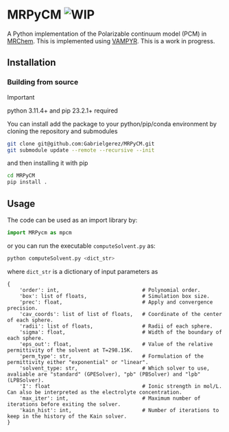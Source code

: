 # MRPyCM ![WIP](https://img.shields.io/badge/-WIP-blue)
A Python implementation of the Polarizable continuum model (PCM) in [MRChem](https://github.com/MRChemSoft/mrchem).
This is implemented using [VAMPYR](https://github.com/MRChemSoft/vampyr).
This is a work in progress.


## Installation
### Building from source

> [!IMPORTANT]
> python 3.11.4+ and pip 23.2.1+ required

You can install add the package to your python/pip/conda environment by cloning the repository and submodules
```bash
git clone git@github.com:Gabrielgerez/MRPyCM.git
git submodule update --remote --recursive --init
```
and then installing it with pip 

```bash
cd MRPyCM
pip install .
``` 

## Usage
The code can be used as an import library by:
``` python
import MRPycm as mpcm
```
or you can run the executable `computeSolvent.py` as:

```bash
python computeSolvent.py <dict_str>
```

where `dict_str` is a dictionary of input parameters as

```
{
    'order': int,                           # Polynomial order.
    'box': list of floats,                  # Simulation box size.
    'prec': float,                          # Apply and convergence precision.
    'cav_coords': list of list of floats,   # Coordinate of the center of each sphere.
    'radii': list of floats,                # Radii of each sphere.
    'sigma': float,                         # Width of the boundary of each sphere.
    'eps_out': float,                       # Value of the relative permittivity of the solvent at T=298.15K.
    'perm_type': str,                       # Formulation of the permittivity either "exponential" or "linear".
    'solvent_type: str,                     # Which solver to use, avaliable are "standard" (GPESolver), "pb" (PBSolver) and "lpb" (LPBSolver).
    'I': float                              # Ionic strength in mol/L. Can also be interpreted as the electrolyte concentration.
    'max_iter': int,                        # Maximum number of iterations before exiting the solver.
    'kain_hist': int,                       # Number of iterations to keep in the history of the Kain solver.
}
```
